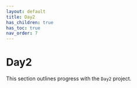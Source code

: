 ```yaml
---
layout: default
title: Day2
has_children: true
has_toc: true
nav_order: 7
---
```


# Day2

This section outlines progress with the `Day2` project.
